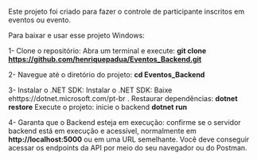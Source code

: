 Este projeto foi criado para fazer o controle de participante inscritos em eventos ou evento.

Para baixar e usar esse projeto Windows:

1- Clone o repositório: 
Abra um terminal e execute:
**git clone https://github.com/henriquepadua/Eventos_Backend.git**

2- Navegue até o diretório do projeto:
**cd Eventos_Backend**

3- Instalar o .NET SDK: 
Instalar o .NET SDK: Baixe ehttps://dotnet.microsoft.com/pt-br .
Restaurar dependências: **dotnet restore**
Execute o projeto: inicie o backend
**dotnet run**

4- Garanta que o Backend esteja em execução: 
confirme se o servidor backend está em execução e acessível, normalmente em **http://localhost:5000** ou em uma URL semelhante. Você deve conseguir acessar os endpoints da API por meio do seu navegador ou do Postman.

